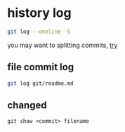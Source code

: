 # history log

```sh
git log --oneline -5
```

you may want to splitting commits, [try](git_rebase)

## file commit log

```sh
git log git/readme.md
```

## changed

```text
git show <commit> filename
```
